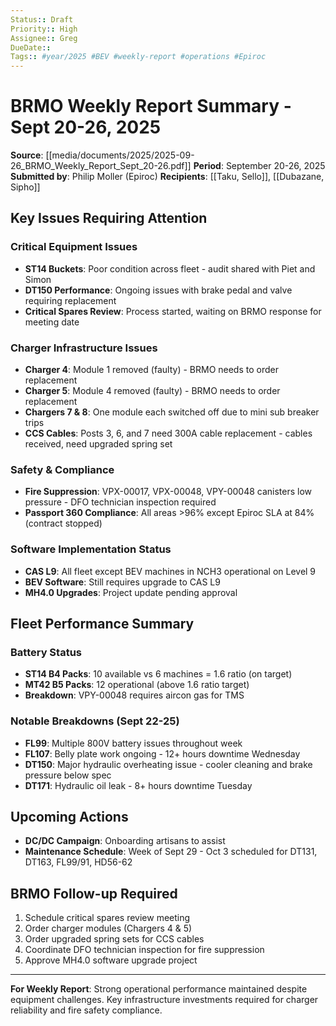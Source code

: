```yaml
---
Status:: Draft
Priority:: High
Assignee:: Greg
DueDate::
Tags:: #year/2025 #BEV #weekly-report #operations #Epiroc
---
```


# BRMO Weekly Report Summary - Sept 20-26, 2025

**Source**: [[media/documents/2025/2025-09-26_BRMO_Weekly_Report_Sept_20-26.pdf]]
**Period**: September 20-26, 2025
**Submitted by**: Philip Moller (Epiroc)
**Recipients**: [[Taku, Sello]], [[Dubazane, Sipho]]

## Key Issues Requiring Attention

### Critical Equipment Issues
- **ST14 Buckets**: Poor condition across fleet - audit shared with Piet and Simon
- **DT150 Performance**: Ongoing issues with brake pedal and valve requiring replacement
- **Critical Spares Review**: Process started, waiting on BRMO response for meeting date

### Charger Infrastructure Issues
- **Charger 4**: Module 1 removed (faulty) - BRMO needs to order replacement
- **Charger 5**: Module 4 removed (faulty) - BRMO needs to order replacement
- **Chargers 7 & 8**: One module each switched off due to mini sub breaker trips
- **CCS Cables**: Posts 3, 6, and 7 need 300A cable replacement - cables received, need upgraded spring set

### Safety & Compliance
- **Fire Suppression**: VPX-00017, VPX-00048, VPY-00048 canisters low pressure - DFO technician inspection required
- **Passport 360 Compliance**: All areas >96% except Epiroc SLA at 84% (contract stopped)

### Software Implementation Status
- **CAS L9**: All fleet except BEV machines in NCH3 operational on Level 9
- **BEV Software**: Still requires upgrade to CAS L9
- **MH4.0 Upgrades**: Project update pending approval

## Fleet Performance Summary

### Battery Status
- **ST14 B4 Packs**: 10 available vs 6 machines = 1.6 ratio (on target)
- **MT42 B5 Packs**: 12 operational (above 1.6 ratio target)
- **Breakdown**: VPY-00048 requires aircon gas for TMS

### Notable Breakdowns (Sept 22-25)
- **FL99**: Multiple 800V battery issues throughout week
- **FL107**: Belly plate work ongoing - 12+ hours downtime Wednesday
- **DT150**: Major hydraulic overheating issue - cooler cleaning and brake pressure below spec
- **DT171**: Hydraulic oil leak - 8+ hours downtime Tuesday

## Upcoming Actions
- **DC/DC Campaign**: Onboarding artisans to assist
- **Maintenance Schedule**: Week of Sept 29 - Oct 3 scheduled for DT131, DT163, FL99/91, HD56-62

## BRMO Follow-up Required
1. Schedule critical spares review meeting
2. Order charger modules (Chargers 4 & 5)
3. Order upgraded spring sets for CCS cables
4. Coordinate DFO technician inspection for fire suppression
5. Approve MH4.0 software upgrade project

---

**For Weekly Report**: Strong operational performance maintained despite equipment challenges. Key infrastructure investments required for charger reliability and fire safety compliance.
